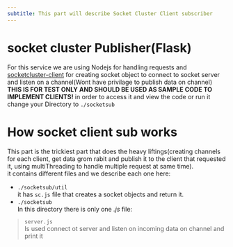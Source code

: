 ```yaml
---
subtitle: This part will describe Socket Cluster Client subscriber
---
```

# socket cluster Publisher(Flask)
For this service we are using Nodejs for handling requests and [socketcluster-client](https://socketcluster.io/docs/api-socket-cluster-client/) for creating socket object to connect to socket server and listen on a channel(Wont have privilage to publish data on channel)  
**THIS IS FOR TEST ONLY AND SHOULD BE USED AS SAMPLE CODE TO IMPLEMENT CLIENTS!**
in order to access it and view the code or run it change your Directory to `./socketsub`  

# How socket client sub works
This part is the trickiest part that does the heavy liftings(creating channels for each client, get data grom rabit and publish it to the client that requested it, using multiThreading to handle multiple request at same time).  
it contains different files and we describe each one here:  
- `./socketsub/util`  
it has `sc.js` file that creates a socket objects and return it.    
- `./socketsub`  
In this directory 
there is only one *.js* file:  
> `server.js`  
Is used connect ot server and listen on incoming data on channel and print it  



